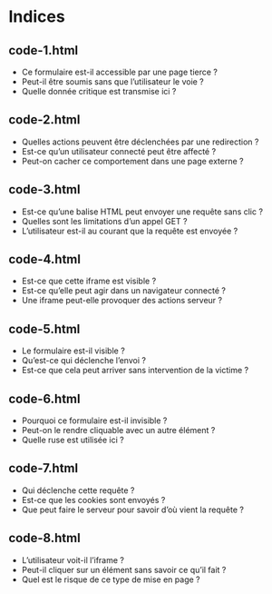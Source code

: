 # Indices 

## code-1.html 
- Ce formulaire est-il accessible par une page tierce ?
- Peut-il être soumis sans que l’utilisateur le voie ? 
- Quelle donnée critique est transmise ici ?

## code-2.html 
- Quelles actions peuvent être déclenchées par une redirection ?
- Est-ce qu’un utilisateur connecté peut être affecté ?
- Peut-on cacher ce comportement dans une page externe ?

## code-3.html 
- Est-ce qu’une balise HTML peut envoyer une requête sans clic ?
- Quelles sont les limitations d’un appel GET ?
- L’utilisateur est-il au courant que la requête est envoyée ?

## code-4.html 
- Est-ce que cette iframe est visible ?
- Est-ce qu’elle peut agir dans un navigateur connecté ?
- Une iframe peut-elle provoquer des actions serveur ?

## code-5.html 

- Le formulaire est-il visible ?
- Qu’est-ce qui déclenche l’envoi ?
- Est-ce que cela peut arriver sans intervention de la victime ?

## code-6.html 

- Pourquoi ce formulaire est-il invisible ?
- Peut-on le rendre cliquable avec un autre élément ?
- Quelle ruse est utilisée ici ?

## code-7.html 

- Qui déclenche cette requête ?
- Est-ce que les cookies sont envoyés ?
- Que peut faire le serveur pour savoir d’où vient la requête ?

## code-8.html 

- L’utilisateur voit-il l’iframe ?
- Peut-il cliquer sur un élément sans savoir ce qu’il fait ?
- Quel est le risque de ce type de mise en page ?

